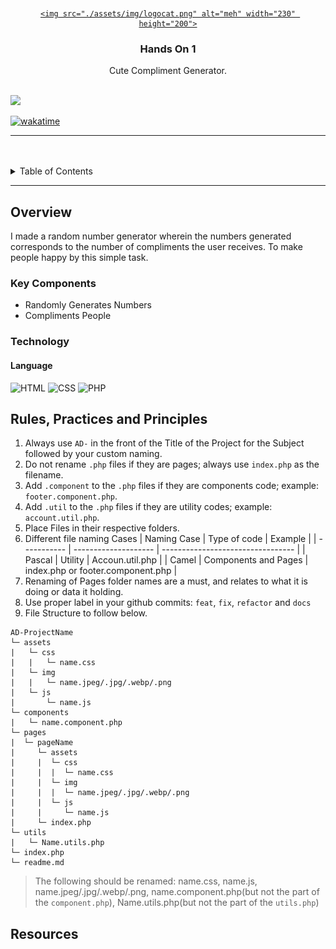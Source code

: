 <a name="readme-top">

<br/>

<br />
<div align="center">
  <a href="https://github.com/Ceji-B/">

    <img src="./assets/img/logocat.png" alt="meh" width="230" height="200">
  </a>

  <h3 align="center">Hands On 1</h3>
</div>

<div align="center">
  Cute Compliment Generator. 
</div>

<br />


![](https://visit-counter.vercel.app/counter.png?page=Ceji-B/AD-Task-1)

[![wakatime](https://wakatime.com/badge/user/018ee9bf-cb35-4abb-a464-ff42b9518a77/project/21989b13-7785-47e9-a400-1da37bd06e1b.svg)]([![wakatime](https://wakatime.com/badge/user/018ee9bf-cb35-4abb-a464-ff42b9518a77/project/21989b13-7785-47e9-a400-1da37bd06e1b.svg)](https://wakatime.com/badge/user/018ee9bf-cb35-4abb-a464-ff42b9518a77/project/21989b13-7785-47e9-a400-1da37bd06e1b))

---

<br />
<br />


<details>
  <summary>Table of Contents</summary>
  <ol>
    <li>
      <a href="#overview">Overview</a>
      <ol>
        <li>
          <a href="#key-components">Key Components</a>
        </li>
        <li>
          <a href="#technology">Technology</a>
        </li>
      </ol>
    </li>
    <li>
      <a href="#rule,-practices-and-principles">Rules, Practices and Principles</a>
    </li>
  </ol>
</details>

---

## Overview


<!-- The following are just sample -->

I made a random number generator wherein the numbers generated corresponds to the number of compliments the user receives. To make people happy by this simple task.

### Key Components


<!-- The following are just sample -->

- Randomly Generates Numbers
- Compliments People

### Technology


#### Language
![HTML](https://img.shields.io/badge/HTML-E34F26?style=for-the-badge&logo=html5&logoColor=white)
![CSS](https://img.shields.io/badge/CSS-1572B6?style=for-the-badge&logo=css3&logoColor=white)
![PHP](https://img.shields.io/badge/PHP-777BB4?style=for-the-badge&logo=php&logoColor=white)



## Rules, Practices and Principles

<!-- Do not Change this -->

1. Always use `AD-` in the front of the Title of the Project for the Subject followed by your custom naming.
2. Do not rename `.php` files if they are pages; always use `index.php` as the filename.
3. Add `.component` to the `.php` files if they are components code; example: `footer.component.php`.
4. Add `.util` to the `.php` files if they are utility codes; example: `account.util.php`.
5. Place Files in their respective folders.
6. Different file naming Cases
   | Naming Case | Type of code         | Example                           |
   | ----------- | -------------------- | --------------------------------- |
   | Pascal      | Utility              | Accoun.util.php                   |
   | Camel       | Components and Pages | index.php or footer.component.php |
8. Renaming of Pages folder names are a must, and relates to what it is doing or data it holding.
9. Use proper label in your github commits: `feat`, `fix`, `refactor` and `docs`
10. File Structure to follow below.

```
AD-ProjectName
└─ assets
|   └─ css
|   |   └─ name.css
|   └─ img
|   |   └─ name.jpeg/.jpg/.webp/.png
|   └─ js
|       └─ name.js
└─ components
|   └─ name.component.php
└─ pages
|  └─ pageName
|     └─ assets
|     |  └─ css
|     |  |  └─ name.css
|     |  └─ img
|     |  |  └─ name.jpeg/.jpg/.webp/.png
|     |  └─ js
|     |     └─ name.js
|     └─ index.php
└─ utils
|   └─ Name.utils.php
└─ index.php
└─ readme.md
```
> The following should be renamed: name.css, name.js, name.jpeg/.jpg/.webp/.png, name.component.php(but not the part of the `component.php`), Name.utils.php(but not the part of the `utils.php`)

## Resources

